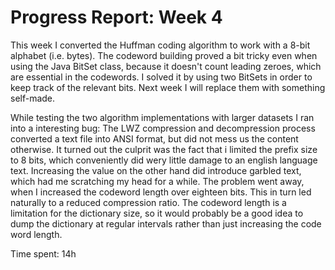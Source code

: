 # Progress Report: Week 4

This week I converted the Huffman coding algorithm to work with a 8-bit alphabet (i.e. bytes). The codeword building proved a bit tricky even when using the Java BitSet class, because it doesn't count leading zeroes, which are essential in the codewords. I solved it by using two BitSets in order to keep track of the relevant bits. Next week I will replace them with something self-made.

While testing the two algorithm implementations with larger datasets I ran into a interesting bug: The LWZ compression and decompression process converted a text file into ANSI format, but did not mess us the content otherwise. It turned out the culprit was the fact that i limited the prefix size to 8 bits, which conveniently did wery little damage to an english language text. Increasing the value on the other hand did introduce garbled text, which had me scratching my head for a while. The problem went away, when I increased the codeword length over eighteen bits. This in turn led naturally to a reduced compression ratio. The codeword length is a limitation for the dictionary size, so it would probably be a good idea to dump the dictionary at regular intervals rather than just increasing the code word length.

Time spent: 14h
